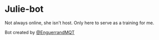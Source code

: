 # Julie-bot
Not always online, she isn't host.
Only here to serve as a training for me.

Bot created by [@EnguerrandMQT](https://github.com/EnguerrandMQT)